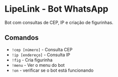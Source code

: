# LipeLink - Bot WhatsApp

Bot com consultas de CEP, IP e criação de figurinhas.

## Comandos
- `!cep [número]` - Consulta CEP
- `!ip [endereço]` - Consulta IP
- `!fig` - Cria figurinha
- `!menu` - Ver o menu do bot
- `!on` - verificar se o bot está funcionando
